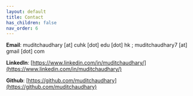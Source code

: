 ```yaml
---
layout: default
title: Contact
has_children: false
nav_order: 6
---
```


__Email__: muditchaudhary [at] cuhk [dot] edu [dot] hk ; muditchaudhary7 [at] gmail [dot] com

__LinkedIn__: [https://www.linkedin.com/in/muditchaudhary/](https://www.linkedin.com/in/muditchaudhary/)  

__Github__: [https://github.com/muditchaudhary](https://github.com/muditchaudhary)  


